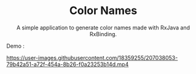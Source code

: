 <h1 align="center">Color Names</h1>

<p align="center">  
A simple application to generate color names made with RxJava and RxBinding.
</p>


Demo :

https://user-images.githubusercontent.com/18359255/207038053-79b42a51-a72f-454a-8b26-f0a23253b14d.mp4

